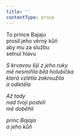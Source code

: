 ```yaml
---
title: ''
contentType: prose
---
```


  

To prince Bajaju  
prosil jeho věrný kůň  
aby mu za službu  
setnul hlavu

_S krvavou šíjí z jeho ruky  
mě nesmířila bílá holubička  
která vzlétla zakroužila  
a odletěla_

_Až tady  
nad tvojí postelí  
mě doběhli_

_princ Bajaja  
a jeho kůň_
